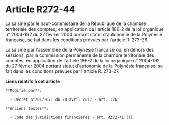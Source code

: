 # Article R272-44

La saisine par le haut-commissaire de la République de la chambre territoriale des comptes, en application de l'article 186-2
de la loi organique n° 2004-192 du 27 février 2004 portant statut d'autonomie de la Polynésie française, se fait dans les
conditions prévues par l'article R. 273-26. 

La saisine par l'assemblée de la Polynésie française ou, en dehors des sessions, par la commission permanente de la chambre
territoriale des comptes, en application de l'article 186-2 de la loi organique n° 2004-192 du 27 février 2004 portant statut
d'autonomie de la Polynésie française, se fait dans les conditions prévues par l'article R. 273-27.

**Liens relatifs à cet article**

	**Modifié par**:

	  - Décret n°2017-671 du 28 avril 2017 - art. 176

	**Anciens textes**:

	  - Code des juridictions financières - art. R272-41 (T)
